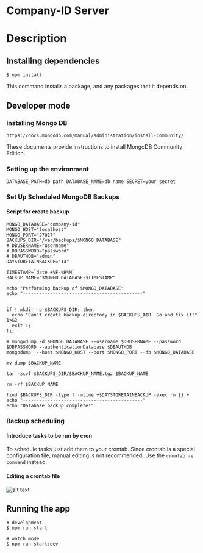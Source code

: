 # Company-ID Server

# Description

## Installing dependencies

```
$ npm install
```

This command installs a package, and any packages that it depends on.

## Developer mode

### Installing Mongo DB

```
https://docs.mongodb.com/manual/administration/install-community/
```

These documents provide instructions to install MongoDB Community Edition.

### Setting up the environment

```
DATABASE_PATH=db path DATABASE_NAME=db name SECRET=your secret
```

### Set Up Scheduled MongoDB Backups

#### Script for create backup

```
MONGO_DATABASE="company-id"
MONGO_HOST="localhost"
MONGO_PORT="27017"
BACKUPS_DIR="/var/backups/$MONGO_DATABASE"
# DBUSERNAME="username"
# DBPASSWORD="password"
# DBAUTHDB="admin"
DAYSTORETAINBACKUP="14"

TIMESTAMP=`date +%F-%H%M`
BACKUP_NAME="$MONGO_DATABASE-$TIMESTAMP"

echo "Performing backup of $MONGO_DATABASE"
echo "--------------------------------------------"


if ! mkdir -p $BACKUPS_DIR; then
  echo "Can't create backup directory in $BACKUPS_DIR. Go and fix it!" 1>&2
  exit 1;
fi;

# mongodump -d $MONGO_DATABASE --username $DBUSERNAME --password $DBPASSWORD --authenticationDatabase $DBAUTHDB
mongodump  --host $MONGO_HOST --port $MONGO_PORT --db $MONGO_DATABASE

mv dump $BACKUP_NAME

tar -zcvf $BACKUPS_DIR/$BACKUP_NAME.tgz $BACKUP_NAME

rm -rf $BACKUP_NAME

find $BACKUPS_DIR -type f -mtime +$DAYSTORETAINBACKUP -exec rm {} +
echo "--------------------------------------------"
echo "Database backup complete!"
```

### Backup scheduling

#### Introduce tasks to be run by cron

To schedule tasks just add them to your crontab. Since crontab is a special configuration file, manual editing is not recommended. Use the `crontab -e command` instead.

#### Editing a crontab file

![alt text](http://helpexe.ru/wp-content/uploads/2018/8/kak-planirovat-zadachi-v-linux-s-pomoshhju-cron-i_2_1.png)

## Running the app

```
# development
$ npm run start

# watch mode
$ npm run start:dev
```
